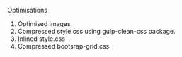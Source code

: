 Optimisations

1. Optimised images
2. Compressed style css using gulp-clean-css package.
3. Inlined style.css
4. Compressed bootsrap-grid.css